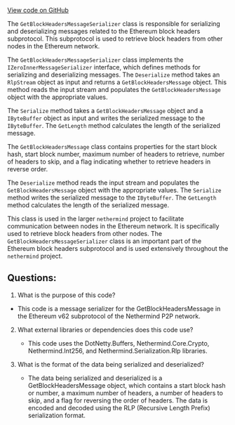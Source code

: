 [View code on GitHub](https://github.com/nethermindeth/nethermind/Nethermind.Network/P2P/Subprotocols/Eth/V62/Messages/GetBlockHeadersMessageSerializer.cs)

The `GetBlockHeadersMessageSerializer` class is responsible for serializing and deserializing messages related to the Ethereum block headers subprotocol. This subprotocol is used to retrieve block headers from other nodes in the Ethereum network.

The `GetBlockHeadersMessageSerializer` class implements the `IZeroInnerMessageSerializer` interface, which defines methods for serializing and deserializing messages. The `Deserialize` method takes an `RlpStream` object as input and returns a `GetBlockHeadersMessage` object. This method reads the input stream and populates the `GetBlockHeadersMessage` object with the appropriate values.

The `Serialize` method takes a `GetBlockHeadersMessage` object and a `IByteBuffer` object as input and writes the serialized message to the `IByteBuffer`. The `GetLength` method calculates the length of the serialized message.

The `GetBlockHeadersMessage` class contains properties for the start block hash, start block number, maximum number of headers to retrieve, number of headers to skip, and a flag indicating whether to retrieve headers in reverse order.

The `Deserialize` method reads the input stream and populates the `GetBlockHeadersMessage` object with the appropriate values. The `Serialize` method writes the serialized message to the `IByteBuffer`. The `GetLength` method calculates the length of the serialized message.

This class is used in the larger `nethermind` project to facilitate communication between nodes in the Ethereum network. It is specifically used to retrieve block headers from other nodes. The `GetBlockHeadersMessageSerializer` class is an important part of the Ethereum block headers subprotocol and is used extensively throughout the `nethermind` project.
## Questions: 
 1. What is the purpose of this code?
   - This code is a message serializer for the GetBlockHeadersMessage in the Ethereum v62 subprotocol of the Nethermind P2P network.

2. What external libraries or dependencies does this code use?
   - This code uses the DotNetty.Buffers, Nethermind.Core.Crypto, Nethermind.Int256, and Nethermind.Serialization.Rlp libraries.

3. What is the format of the data being serialized and deserialized?
   - The data being serialized and deserialized is a GetBlockHeadersMessage object, which contains a start block hash or number, a maximum number of headers, a number of headers to skip, and a flag for reversing the order of headers. The data is encoded and decoded using the RLP (Recursive Length Prefix) serialization format.
